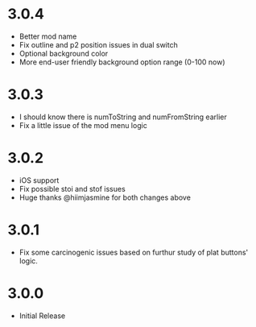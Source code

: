 # 3.0.4
- Better mod name
- Fix outline and p2 position issues in dual switch
- Optional background color
- More end-user friendly background option range (0-100 now)

# 3.0.3
- I should know there is numToString and numFromString earlier
- Fix a little issue of the mod menu logic

# 3.0.2
- iOS support
- Fix possible stoi and stof issues
- Huge thanks @hiimjasmine for both changes above

# 3.0.1
- Fix some carcinogenic issues based on furthur study of plat buttons' logic.

# 3.0.0
- Initial Release